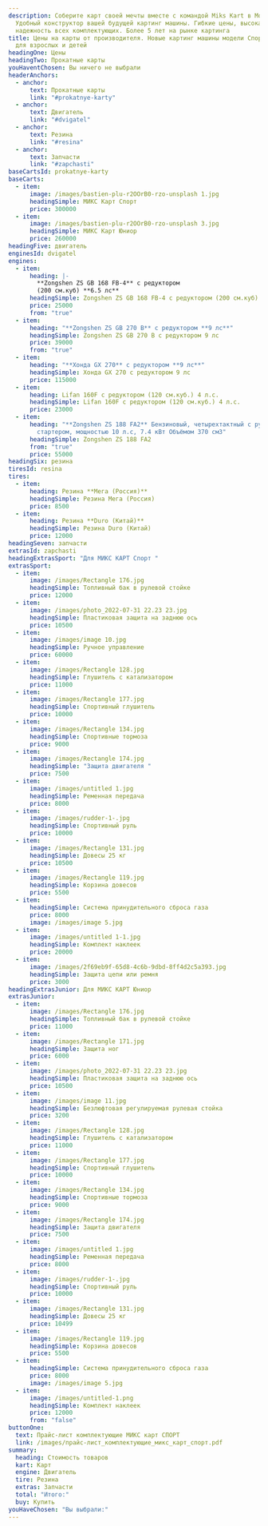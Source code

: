 ```yaml
---
description: Соберите карт своей мечты вместе с командой Miks Kart в Москве.
  Удобный конструктор вашей будущей картинг машины. Гибкие цены, высокая
  надежность всех комплектующих. Более 5 лет на рынке картинга
title: Цены на карты от производителя. Новые картинг машины модели Спорт и Юниор
  для взрослых и детей
headingOne: Цены
headingTwo: Прокатные карты
youHaventChosen: Вы ничего не выбрали
headerAnchors:
  - anchor:
      text: Прокатные карты
      link: "#prokatnye-karty"
  - anchor:
      text: Двигатель
      link: "#dvigatel"
  - anchor:
      text: Резина
      link: "#resina"
  - anchor:
      text: Запчасти
      link: "#zapchasti"
baseCartsId: prokatnye-karty
baseCarts:
  - item:
      image: /images/bastien-plu-r2OOrB0-rzo-unsplash 1.jpg
      headingSimple: МИКС Карт Спорт
      price: 300000
  - item:
      image: /images/bastien-plu-r2OOrB0-rzo-unsplash 3.jpg
      headingSimple: МИКС Карт Юниор
      price: 260000
headingFive: двигатель
enginesId: dvigatel
engines:
  - item:
      heading: |-
        **Zongshen ZS GB 168 FB-4** с редуктором
        (200 см.куб) **6.5 лс**
      headingSimple: Zongshen ZS GB 168 FB-4 с редуктором (200 см.куб) 6.5 лс
      price: 25000
      from: "true"
  - item:
      heading: "**Zongshen ZS GB 270 B** с редуктором **9 лс**"
      headingSimple: Zongshen ZS GB 270 B с редуктором 9 лс
      price: 39000
      from: "true"
  - item:
      heading: "**Хонда GX 270** c редуктором **9 лс**"
      headingSimple: Хонда GX 270 c редуктором 9 лс
      price: 115000
  - item:
      heading: Lifan 160F c редуктором (120 см.куб.) 4 л.с.
      headingSimple: Lifan 160F c редуктором (120 см.куб.) 4 л.с.
      price: 23000
  - item:
      heading: "**Z﻿ongshen ZS 188 FA2** Бензиновый, четырехтактный с ручным
        стартером, мощностью 10 л.с, 7.4 кВт Объёмом 370 см3"
      headingSimple: Z﻿ongshen ZS 188 FA2
      from: "true"
      price: 55000
headingSix: резина
tiresId: resina
tires:
  - item:
      heading: Резина **Мега (Россия)**
      headingSimple: Резина Мега (Россия)
      price: 8500
  - item:
      heading: Резина **Duro (Китай)**
      headingSimple: Резина Duro (Китай)
      price: 12000
headingSeven: запчасти
extrasId: zapchasti
headingExtrasSport: "Для МИКС КАРТ Спорт "
extrasSport:
  - item:
      image: /images/Rectangle 176.jpg
      headingSimple: Топливный бак в рулевой стойке
      price: 12000
  - item:
      image: /images/photo_2022-07-31 22.23 23.jpg
      headingSimple: Пластиковая защита на заднюю ось
      price: 10500
  - item:
      image: /images/image 10.jpg
      headingSimple: Ручное управление
      price: 60000
  - item:
      image: /images/Rectangle 128.jpg
      headingSimple: Глушитель с катализатором
      price: 11000
  - item:
      image: /images/Rectangle 177.jpg
      headingSimple: Спортивный глушитель
      price: 10000
  - item:
      image: /images/Rectangle 134.jpg
      headingSimple: Спортивные тормоза
      price: 9000
  - item:
      image: /images/Rectangle 174.jpg
      headingSimple: "Защита двигателя "
      price: 7500
  - item:
      image: /images/untitled 1.jpg
      headingSimple: Ременная передача
      price: 8000
  - item:
      image: /images/rudder-1-.jpg
      headingSimple: Спортивный руль
      price: 10000
  - item:
      image: /images/Rectangle 131.jpg
      headingSimple: Довесы 25 кг
      price: 10500
  - item:
      image: /images/Rectangle 119.jpg
      headingSimple: Корзина довесов
      price: 5500
  - item:
      headingSimple: Система принудительного сброса газа
      price: 8000
      image: /images/image 5.jpg
  - item:
      image: /images/untitled 1-1.jpg
      headingSimple: Комплект наклеек
      price: 20000
  - item:
      image: /images/2f69eb9f-65d8-4c6b-9dbd-8ff4d2c5a393.jpg
      headingSimple: Защита цепи или ремня
      price: 3000
headingExtrasJunior: Для МИКС КАРТ Юниор
extrasJunior:
  - item:
      image: /images/Rectangle 176.jpg
      headingSimple: Топливный бак в рулевой стойке
      price: 11000
  - item:
      image: /images/Rectangle 171.jpg
      headingSimple: Защита ног
      price: 6000
  - item:
      image: /images/photo_2022-07-31 22.23 23.jpg
      headingSimple: Пластиковая защита на заднюю ось
      price: 10500
  - item:
      image: /images/image 11.jpg
      headingSimple: Безлюфтовая регулируемая рулевая стойка
      price: 3200
  - item:
      image: /images/Rectangle 128.jpg
      headingSimple: Глушитель с катализатором
      price: 11000
  - item:
      image: /images/Rectangle 177.jpg
      headingSimple: Спортивный глушитель
      price: 10000
  - item:
      image: /images/Rectangle 134.jpg
      headingSimple: Спортивные тормоза
      price: 9000
  - item:
      image: /images/Rectangle 174.jpg
      headingSimple: Защита двигателя
      price: 7500
  - item:
      image: /images/untitled 1.jpg
      headingSimple: Ременная передача
      price: 8000
  - item:
      image: /images/rudder-1-.jpg
      headingSimple: Спортивный руль
      price: 10000
  - item:
      image: /images/Rectangle 131.jpg
      headingSimple: Довесы 25 кг
      price: 10499
  - item:
      image: /images/Rectangle 119.jpg
      headingSimple: Корзина довесов
      price: 5500
  - item:
      headingSimple: Система принудительного сброса газа
      price: 8000
      image: /images/image 5.jpg
  - item:
      image: /images/untitled-1.png
      headingSimple: Комплект наклеек
      price: 12000
      from: "false"
buttonOne:
  text: Прайс-лист комплектующие МИКС карт СПОРТ
  link: /images/прайс-лист_комплектующие_микс_карт_спорт.pdf
summary:
  heading: Стоимость товаров
  kart: Карт
  engine: Двигатель
  tire: Резина
  extras: Запчасти
  total: "Итого:"
  buy: Купить
youHaveChosen: "Вы выбрали:"
---
```

